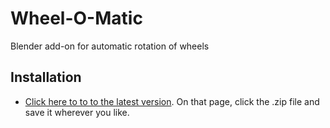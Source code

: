 # Wheel-O-Matic
Blender add-on for automatic rotation of wheels

## Installation
- [Click here to to to the latest version](https://github.com/TechArtToolBox/wheel-o-matic/releases/latest). On that page, click the .zip file and save it wherever you like. 
